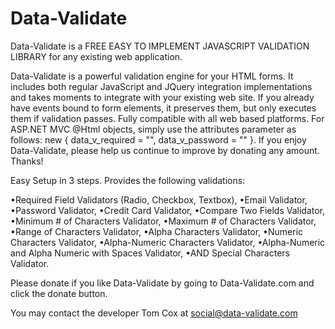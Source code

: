 Data-Validate
=============

Data-Validate is a FREE EASY TO IMPLEMENT JAVASCRIPT VALIDATION LIBRARY for any existing web application. 

Data-Validate is a powerful validation engine for your HTML forms. It includes both regular JavaScript and JQuery integration implementations and takes moments to integrate with your existing web site. If you already have events bound to form elements, it preserves them, but only executes them if validation passes. Fully compatible with all web based platforms. For ASP.NET MVC @Html objects, simply use the attributes parameter as follows: new { data_v_required = "", data_v_password = "" }. If you enjoy Data-Validate, please help us continue to improve by donating any amount. Thanks! 

Easy Setup in 3 steps. Provides the following validations: 

•Required Field Validators (Radio, Checkbox, Textbox), 
•Email Validator, 
•Password Validator, 
•Credit Card Validator, 
•Compare Two Fields Validator, 
•Minimum # of Characters Validator, 
•Maximum # of Characters Validator, 
•Range of Characters Validator, 
•Alpha Characters Validator, 
•Numeric Characters Validator, 
•Alpha-Numeric Characters Validator, 
•Alpha-Numeric and Alpha Numeric with Spaces Validator, 
•AND Special Characters Validator.

Please donate if you like Data-Validate by going to Data-Validate.com and click the donate button.

You may contact the developer Tom Cox at social@data-validate.com
